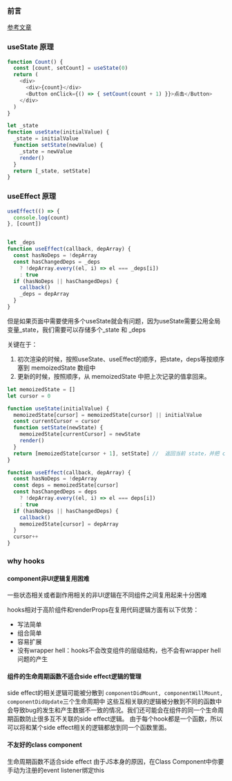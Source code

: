 ### 前言

[参考文章](https://github.com/brickspert/blog/issues/26)
<!-- more -->


### useState 原理
```js
function Count() {
  const [count, setCount] = useState(0)
  return (
    <div>
      <div>{count}</div>
      <Button onClick={() => { setCount(count + 1) }}>点击</Button>
    </div>
  )
}

let _state
function useState(initialValue) {
  _state = initialValue
  function setState(newValue) {
    _state = newValue
    render()
  }
  return [_state, setState]
}
```

### useEffect 原理
```js
useEffect(() => {
  console.log(count)
}, [count])


let _deps
function useEffect(callback, depArray) {
  const hasNoDeps = !depArray
  const hasChangedDeps = _deps
    ? !depArray.every((el, i) => el === _deps[i])
    : true
  if (hasNoDeps || hasChangedDeps) {
    callback()
    _deps = depArray
  }
}
```

但是如果页面中需要使用多个useState就会有问题，因为useState需要公用全局变量_state，我们需要可以存储多个_state 和 _deps

关键在于：
1. 初次渲染的时候，按照useState、useEffect的顺序，把state，deps等按顺序塞到 memoizedState 数组中
2. 更新的时候，按照顺序，从 memoizedState 中把上次记录的值拿回来。

```js
let memoizedState = []
let cursor = 0

function useState(initialValue) {
  memoizedState[cursor] = memoizedState[cursor] || initialValue
  const currentCursor = cursor
  function setState(newState) {
    memoizedState[currentCursor] = newState
    render()
  }
  return [memoizedState[cursor + 1], setState] //  返回当前 state，并把 cursor 加 1
}

function useEffect(callback, depArray) {
  const hasNoDeps = !depArray
  const deps = memoizedState[cursor]
  const hasChangedDeps = deps
    ? !depArray.every((el, i) => el === deps[i])
    : true
  if (hasNoDeps || hasChangedDeps) {
    callback()
    memoizedState[cursor] = depArray
  }
  cursor++
}
```

### why hooks
#### component非UI逻辑复用困难
一些状态相关或者副作用相关的非UI逻辑在不同组件之间复用起来十分困难


hooks相对于高阶组件和renderProps在复用代码逻辑方面有以下优势：
- 写法简单
- 组合简单
- 容易扩展
- 没有wrapper hell：hooks不会改变组件的层级结构，也不会有wrapper hell问题的产生


#### 组件的生命周期函数不适合side effect逻辑的管理
side effect的相关逻辑可能被分散到 `componentDidMount, componentWillMount, componentDidUpdate`三个生命周期中
这些互相关联的逻辑被分散到不同的函数中会导致bug的发生和产生数据不一致的情况。我们还可能会在组件的同一个生命周期函数防止很多互不关联的side effect逻辑。
由于每个hook都是一个函数，所以可以将和某个side effect相关的逻辑都放到同一个函数里面。


#### 不友好的class component

生命周期函数不适合side effect
由于JS本身的原因，在Class Component中你要手动为注册的event listener绑定this

